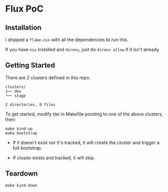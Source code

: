 # Flux PoC

## Installation

I shipped a `flake.nix` with all the dependencies to run this.

If you have `nix` installed and `direnv`, just do `direnv allow` if it isn't already.


## Getting Started

There are 2 clusters defined in this repo.

    clusters/
    ├── dev
    └── stage

    2 directories, 0 files

To get started, modify `ENV` in Makefile pointing to one of the above clusters, then:

    make kind-up
    make bootstrap

- If it doesn't exist nor it's tracked, it will create the cluster and trigger 
a full bootstrap.

- If cluster exists and tracked, it will skip.


## Teardown

    make kind-down
